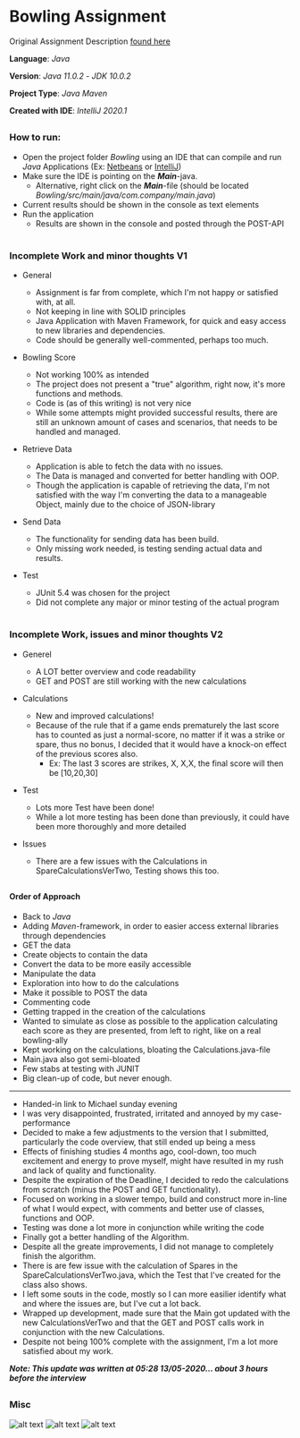 # Bowling Assignment

Original Assignment Description [found here](https://github.com/skat/bowling-opgave)

**Language**: *Java* 
  
**Version**: *Java 11.0.2* - *JDK 10.0.2*  

**Project Type**: *Java Maven*

**Created with IDE**: *IntelliJ 2020.1*

##
### How to run:

* Open the project folder *Bowling* using an IDE that can compile and run *Java* Applications (Ex: [Netbeans](https://netbeans.org/) or [IntelliJ](https://www.jetbrains.com/idea/download/#section=windows))
* Make sure the IDE is pointing on the ***Main***-java. 
    * Alternative, right click on the ***Main***-file (should be located *Bowling/src/main/java/com.company/main.java*)
* Current results should be shown in the console as text elements
* Run the application
    * Results are shown in the console and posted through the POST-API
#

### Incomplete Work and minor thoughts V1

* General
    * Assignment is far from complete, which I'm not happy or satisfied with, at all.
    * Not keeping in line with SOLID principles
    * Java Application with Maven Framework, for quick and easy access to new libraries and dependencies.
    * Code should be generally well-commented, perhaps too much.
    
* Bowling Score
    * Not working 100% as intended
    * The project does not present a "true" algorithm, right now, it's more functions and methods.
    * Code is (as of this writing) is not very nice
    * While some attempts might provided successful results, there are still an unknown amount of cases and scenarios, that needs to be handled and managed.

* Retrieve Data
    * Application is able to fetch the data with no issues.
    * The Data is managed and converted for better handling with OOP.
    * Though the application is capable of retrieving the data, I'm not satisfied with the way I'm converting the data to a manageable Object, mainly due to the choice of JSON-library
    
* Send Data
    * The functionality for sending data has been build.
    * Only missing work needed, is testing sending actual data and results.
         
* Test
    * JUnit 5.4 was chosen for the project 
    * Did not complete any major or minor testing of the actual program
 
 #
 
 ### Incomplete Work, issues and minor thoughts V2
 
 * Generel
    * A LOT better overview and code readability
    * GET and POST are still working with the new calculations
    
* Calculations
    * New and improved calculations!
    * Because of the rule that if a game ends prematurely the last score has to counted as just a normal-score, no matter if it was a strike or spare, thus no bonus, I decided that it would have a knock-on effect of the previous scores also.
      * Ex: The last 3 scores are strikes, X, X,X, the final score will then be [10,20,30]

* Test 
    * Lots more Test have been done!
    * While a lot more testing has been done than previously, it could have been more thoroughly and more detailed

* Issues
    * There are a few issues with the Calculations in SpareCalculationsVerTwo, Testing shows this too.
        
 
 ##
 #### Order of Approach
 
 * Back to *Java*
 * Adding *Maven*-framework, in order to easier access external libraries through dependencies
 * GET the data
 * Create objects to contain the data
 * Convert the data to be more easily accessible 
 * Manipulate the data
 * Exploration into how to do the calculations
 * Make it possible to POST the data
 * Commenting code
 * Getting trapped in the creation of the calculations
 * Wanted to simulate as close as possible to the application calculating each score as they are presented, from left to right, like on a real bowling-ally
 * Kept working on the calculations, bloating the Calculations.java-file
 * Main.java also got semi-bloated
 * Few stabs at testing with JUNIT
 * Big clean-up of code, but never enough.
 
 ---------
 
 * Handed-in link to Michael sunday evening
 * I was very disappointed, frustrated, irritated and annoyed by my case-performance 
 * Decided to make a few adjustments to the version that I submitted, particularly the code overview, that still ended up being a mess
 * Effects of finishing studies 4 months ago, cool-down, too much excitement and energy to prove myself, might have resulted in my rush and lack of quality and functionality.
 * Despite the expiration of the Deadline, I decided to redo the calculations from scratch (minus the POST and GET functionality).
 * Focused on working in a slower tempo, build and construct more in-line of what I would expect, with comments and better use of classes, functions and OOP.
 * Testing was done a lot more in conjunction while writing the code
 * Finally got a better handling of the Algorithm.
 * Despite all the greate improvements, I did not manage to completely finish the algorithm.
 * There is are few issue with the calculation of Spares in the SpareCalculationsVerTwo.java, which the Test that I've created for the class also shows.
 * I left some souts in the code, mostly so I can more easilier identify what and where the issues are, but I've cut a lot back.
 * Wrapped up development, made sure that the Main got updated with the new CalculationsVerTwo and that the GET and POST calls work in conjunction with the new Calculations.
 * Despite not being 100% complete with the assignment, I'm a lot more satisfied about my work. 
  
***Note: This update was written at 05:28 13/05-2020... about 3 hours before the interview*** 
 ##
 
 ### Misc   
 ![alt text](bowlingp1.JPEG)
 ![alt text](bowlingp2.JPEG)
 ![alt text](bowlingp3.JPEG)
 ## 
     
